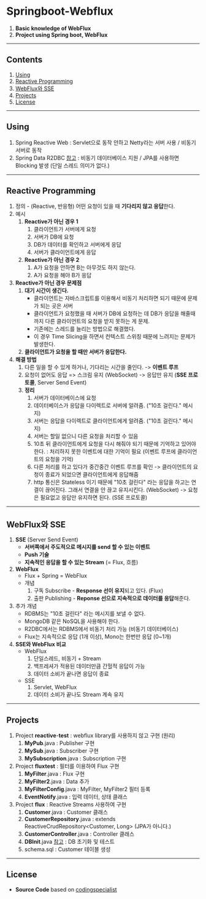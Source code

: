 # Springboot-Webflux
1. **Basic knowledge of WebFlux**
2. **Project using Spring boot, WebFlux**

--------------------------------------------

## Contents
1. [Using](#using)
2. [Reactive Programming](#reactive-programming)
3. [WebFlux와 SSE](#webFlux와-sse)
4. [Projects](#projects)
5. [License](#license)

--------------------------------------------

## Using
1. Spring Reactive Web : Servlet으로 동작 안하고 Netty라는 서버 사용 / 비동기 서버로 동작
2. Spring Data R2DBC [참고](https://spring.io/guides/gs/accessing-data-r2dbc/) : 비동기 데이터베이스 지원 / JPA를 사용하면 Blocking 발생 (단일 스레드 의미가 없다.)

--------------------------------------------

## Reactive Programming
1. 정의 - (Reactive, 반응형) 어떤 요청이 있을 때 **기다리지 않고 응답**한다.
2. 예시
    1. **Reactive가 아닌 경우 1**
        1. 클라이언트가 서버에게 요청
        2. 서버가 DB에 요청
        3. DB가 데이터를 확인하고 서버에게 응답
        4. 서버가 클라이언트에게 응답
    2. **Reactive가 아닌 경우 2**
        1. A가 요청을 안하면 B는 아무것도 하지 않는다.
        2. A가 요청을 해야 B가 응답
3. **Reactive가 아닌 경우 문제점**
    1. **대기 시간이 생긴다.**
        - 클라이언트는 자바스크립트를 이용해서 비동기 처리하면 되기 때문에 문제가 되는 곳은 서버
        - 클라이언트가 요청했을 때 서버가 DB에 요청하는 데 DB가 응답을 해줄때까지 다른 클라이언트의 요청을 받지 못하는 게 문제.
        - 기존에는 스레드를 늘리는 방법으로 해결했다.
        - 이 경우 Time Slicing을 하면서 컨텍스트 스위칭 때문에 느려지는 문제가 발생한다.
    2. **클라이언트가 요청을 할 때만 서버가 응답한다.**
4. **해결 방법**
    1. 다른 일을 할 수 있게 하거나, 기다리는 시간을 줄인다. -> **이벤트 루프**
    2. 요청이 없어도 응답 => 스크림 유지 (WebSocket) -> 응답만 유지 (**SSE 프로토콜**, Server Send Event)
    3. **정리**
        1. 서버가 데이터베이스에 요청
        2. 데이터베이스가 응답을 다이렉트로 서버에 알려줌. ("10초 걸린다." 메시지)
        3. 서버는 응답을 다이렉트로 클라이언트에게 알려줌. ("10초 걸린다." 메시지)
        4. 서버는 할일 없으니 다른 요청을 처리할 수 있음
        5. 10초 뒤 클라이언트에게 요청을 다시 해줘야 되기 때문에 기억하고 있어야 한다. : 처리하지 못한 이벤트에 대한 기억이 필요 (이벤트 루프에 클라이언트의 요청을 기억)
        6. 다른 처리를 하고 있다가 중간중간 이벤트 루프를 확인 -> 클라이언트의 요청이 종료가 되었으면 클라이언트에게 응답해줌
        7. http 통신은 Stateless 이기 때문에 "10초 걸린다" 라는 응답을 하고는 연결이 끊어진다. 그래서 연결을 안 끊고 유지시킨다. (WebSocket) -> 요청은 필요없고 응답만 유지하면 된다. (SSE 프로토콜)

--------------------------------------------

## WebFlux와 SSE
1. **SSE** (Server Send Event)
    - **서버쪽에서 주도적으로 메시지를 send 할 수 있는 이벤트**
    - **Push 기술**
    - **지속적인 응답을 할 수 있는 Stream** (= Flux, 흐름)
2. **WebFlux**
    - Flux + Spring = WebFlux
    - 개념
        1. 구독 Subscribe - **Response 선이 유지**되고 있다. (Flux)
        2. 출판 Publishing - **Reponse 선으로 지속적으로 데이터를 응답**해준다.
3. 추가 개념
    - RDBMS는 "10초 걸린다" 라는 메시지를 보낼 수 없다.
    - MongoDB 같은 NoSQL을 사용해야 한다.
    - R2DBC에서는 RDBMS에서 비동기 처리 가능 (비동기 데이터베이스)
    - Flux는 지속적으로 응답 (1개 이상), Mono는 한번만 응답 (0~1개)
4. **SSE와 WebFlux 비교**
    - WebFlux
        1. 단일스레드, 비동기 + Stream
        2. 백프레셔가 적용된 데이터만큼 간헐적 응답이 가능
        3. 데이터 소비가 끝나면 응답이 종료
    - SSE
        1. Servlet, WebFlux
        2. 데이터 소비가 끝나도 Stream 계속 유지

--------------------------------------------

## Projects
1. Project **reactive**-**test** : webflux library를 사용하지 않고 구현 (원리)
    1. **MyPub**.java : Publisher 구현
    2. **MySub**.java : Subscriber 구현
    3. **MySubscription**.java : Subscription 구현
2. Project **fluxtest** : 필터를 이용하여 Flux 구현
    1. **MyFilter**.java : Flux 구현
    2. **MyFilter2**.java : Data 추가
    3. **MyFilterConfig**.java : MyFilter, MyFilter2 필터 등록
    4. **EventNotify**.java : 입력 데이터, 상태 클래스
3. Project **flux** : Reactive Streams 사용하여 구현
    1. **Customer**.java : Customer 클래스
    2. **CustomerRepository**.java : extends ReactiveCrudRepository<Customer, Long> (JPA가 아니다.)
    3. **CustomerController**.java : Controller 클래스
    4. **DBInit**.java [참고](https://spring.io/guides/gs/accessing-data-r2dbc/) : DB 초기화 및 테스트
    5. schema.sql : Customer 테이블 생성
    
--------------------------------------------

## License
- **Source Code** based on [codingspecialist](https://github.com/codingspecialist)